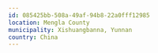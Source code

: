 ```yaml
---
id: 085425bb-508a-49af-94b8-22a0fff12985
location: Mengla County
municipality: Xishuangbanna, Yunnan
country: China
---
```

